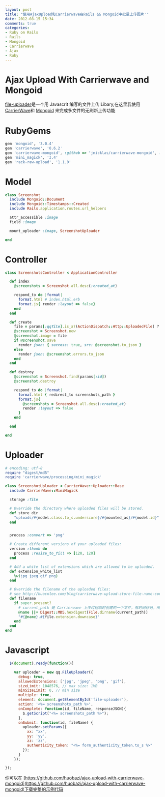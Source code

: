 ```yaml
---
layout: post
title: "使用AjaxUpload和Carrierwave在Rails && Mongoid中批量上传图片'"
date: 2012-08-15 15:34
comments: true
categories: 
- Ruby on Rails
- Rails
- Mongoid
- Carrierwave
- Ajax
- Ruby
---
```


# Ajax Upload With Carrierwave and Mongoid
[file-uploader](https://github.com/valums/file-uploader)是一个用 Javascrit 编写的文件上传 Libary,在这里我使用[CarrierWave](https://github.com/jnicklas/carrierwave)和 [Mongoid](https://github.com/mongoid/mongoid) 来完成多文件的无刷新上传功能

# RubyGems

```ruby
gem 'mongoid', '3.0.4'
gem 'carrierwave', '0.6.2'
gem 'carrierwave-mongoid', :github => 'jnicklas/carrierwave-mongoid', :branch => 'mongoid-3.0' 
gem 'mini_magick', '3.4'
gem 'rack-raw-upload', '1.1.0'
```

# Model 

```ruby
class Screenshot
  include Mongoid::Document
  include Mongoid::Timestamps::Created
  include Rails.application.routes.url_helpers

  attr_accessible :image 
  field :image 

  mount_uploader :image, ScreenshotUploader 

end
```
<!--more-->

# Controller

```ruby
class ScreenshotsController < ApplicationController

  def index
    @screenshots = Screenshot.all.desc(:created_at)

    respond_to do |format|
      format.html # index.html.erb    
      format.js{ render :layout => false}
    end
  end

  def create
    file = params[:qqfile].is_a?(ActionDispatch::Http::UploadedFile) ? params[:qqfile] : params[:file]
    @screenshot = Screenshot.new
    @screenshot.image = file
    if @screenshot.save
      render json: { success: true, src: @screenshot.to_json }
    else
      render json: @screenshot.errors.to_json
    end
  end

  def destroy
    @screenshot = Screenshot.find(params[:id])
    @screenshot.destroy

    respond_to do |format|
      format.html { redirect_to screenshots_path }
      format.js{ 
        @screenshots = Screenshot.all.desc(:created_at)
        render :layout => false
      }
    end

  end

end
```

# Uploader

```ruby
# encoding: utf-8
require "digest/md5"
require 'carrierwave/processing/mini_magick'

class ScreenshotUploader < CarrierWave::Uploader::Base
  include CarrierWave::MiniMagick

  storage :file

  # Override the directory where uploaded files will be stored.
  def store_dir
    "uploads/#{model.class.to_s.underscore}/#{mounted_as}/#{model.id}"
  end


  process :convert => 'png'

  # Create different versions of your uploaded files:
  version :thumb do
    process :resize_to_fill => [120, 120]
  end

  # Add a white list of extensions which are allowed to be uploaded.
  def extension_white_list
    %w(jpg jpeg gif png)
  end

  # Override the filename of the uploaded files:
  # see http://huacnlee.com/blog/carrierwave-upload-store-file-name-config/
  def filename
    if super.present?
      # current_path 是 Carrierwave 上传过程临时创建的一个文件，有时间标记，所以它将是唯一的
      @name ||= Digest::MD5.hexdigest(File.dirname(current_path))
      "#{@name}.#{file.extension.downcase}"
    end
  end
end
```

# Javascript

```javascript
  $(document).ready(function(){

    var uploader = new qq.FileUploader({
      debug: true,
      allowedExtensions: ['jpg', 'jpeg', 'png', 'gif'],
      sizeLimit: 1048576, // max size: 1MB
      minSizeLimit: 0, // min size
      multiple: true,
      element: document.getElementById('file-uploader'),
      action: '<%= screenshots_path %>',
      onComplete: function(id, fileName, responseJSON){
        $.getScript("<%= screenshots_path %>");
      },
      onSubmit: function(id, fileName) {
        uploader.setParams({
          xx: "xx",
          yy: 'yy',
          zz: 'zz',       
          authenticity_token: "<%= form_authenticity_token.to_s %>"
        });
      }
    });

});
```
你可以在 [https://github.com/huobazi/ajax-upload-with-carrierwave-mongoid](https://github.com/huobazi/ajax-upload-with-carrierwave-mongoid)下载完整的示例代码
